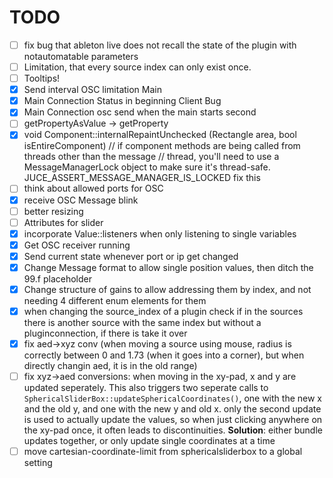 # TODO

- [ ] fix bug that ableton live does not recall the state of the plugin with notautomatable parameters
- [ ] Limitation, that every source index can only exist once.
- [ ] Tooltips!
- [x] Send interval OSC limitation Main
- [x] Main Connection Status in beginning Client Bug
- [x] Main Connection osc send when the main starts second
- [ ] getPropertyAsValue -> getProperty
- [x] void Component::internalRepaintUnchecked (Rectangle<int> area, bool isEntireComponent)
      // if component methods are being called from threads other than the message
      // thread, you'll need to use a MessageManagerLock object to make sure it's thread-safe.
      JUCE_ASSERT_MESSAGE_MANAGER_IS_LOCKED
      fix this
- [ ] think about allowed ports for OSC
- [x] receive OSC Message blink
- [ ] better resizing
- [ ] Attributes for slider
- [x] incorporate Value::listeners when only listening to single variables
- [x] Get OSC receiver running
- [x] Send current state whenever port or ip get changed
- [x] Change Message format to allow single position values, then ditch the 99.f placeholder
- [x] Change structure of gains to allow addressing them by index, and not needing 4 different enum elements for them
- [x] when changing the source_index of a plugin check if in the sources there is another source with the same index but without a pluginconnection, if there is take it over
- [x] fix aed->xyz conv (when moving a source using mouse, radius is correctly between 0 and 1.73 (when it goes into a corner), but when directly changin aed, it is in the old range)
- [ ] fix xyz->aed conversions:
      when moving in the xy-pad, x and y are updated seperately. This also triggers two seperate calls to `SphericalSliderBox::updateSphericalCoordinates()`, one with the new x and the old y, and one with the new y and old x. only the second update is used to actually update the values, so when just clicking anywhere on the xy-pad once, it often leads to discontinuities.
      **Solution**: either bundle updates together, or only update single coordinates at a time
- [ ] move cartesian-coordinate-limit from sphericalsliderbox to a global setting
